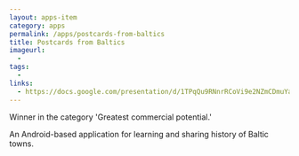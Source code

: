 ```yaml
---
layout: apps-item
category: apps
permalink: /apps/postcards-from-baltics
title: Postcards from Baltics
imageurl:
  - 
tags:
  - 
links:
  - https://docs.google.com/presentation/d/1TPqQu9RNnrRCoVi9e2NZmCDmuYaaWAhYolRp5Dqoqy0/edit#slide=id.p
---
```


Winner in the category 'Greatest commercial potential.'

An Android-based application for learning and sharing history of Baltic towns. 
